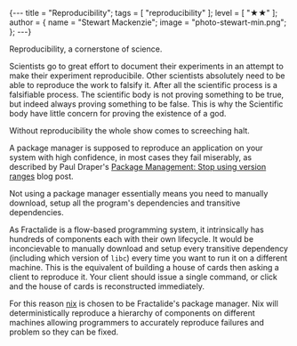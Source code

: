 {---
title = "Reproducibility";
tags = [ "reproducibility" ];
level = [ "★★" ];
author = { name = "Stewart Mackenzie"; image = "photo-stewart-min.png"; };
---}

Reproducibility, a cornerstone of science.

>>>

Scientists go to great effort to document their experiments in an attempt to make their experiment reproducibile. Other scientists absolutely need to be able to reproduce the work to falsify it. After all the scientific process is a falsifiable process. The scientific body is not proving something to be true, but indeed always proving something to be false. This is why the Scientific body have little concern for proving the existence of a god.

Without reproducibility the whole show comes to screeching halt.

A package manager is supposed to reproduce an application on your system with high confidence, in most cases they fail miserably, as described by Paul Draper's [Package Management: Stop using version ranges](https://www.lucidchart.com/techblog/2017/03/15/package-management-stop-using-version-ranges/) blog post.

Not using a package manager essentially means you need to manually download, setup all the program's dependencies and transitive dependencies.

As Fractalide is a flow-based programming system, it intrinsically has hundreds of components each with their own lifecycle. It would be inconcievable to manually download and setup every transitive dependency (including which version of `libc`) every time you want to run it on a different machine. This is the equivalent of building a house of cards then asking a client to reproduce it. Your client should issue a single command, or click and the house of cards is reconstructed immediately.

For this reason [nix](https://nixos.org/nix) is chosen to be Fractalide's package manager. Nix will deterministically reproduce a hierarchy of components on different machines allowing programmers to accurately reproduce failures and problem so they can be fixed.
